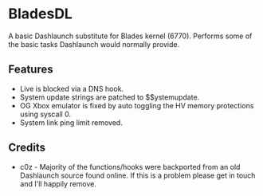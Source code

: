 # BladesDL

A basic Dashlaunch substitute for Blades kernel (6770). Performs some of the basic tasks Dashlaunch would normally provide.

## Features

- Live is blocked via a DNS hook.
- System update strings are patched to $$ystemupdate.
- OG Xbox emulator is fixed by auto toggling the HV memory protections using syscall 0.
- System link ping limit removed.

## Credits

- c0z - Majority of the functions/hooks were backported from an old Dashlaunch source found online. If this is a problem please get in touch and I'll happily remove.
